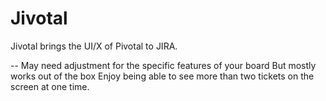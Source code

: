 Jivotal
=======================
Jivotal brings the UI/X of Pivotal to JIRA.

--
May need adjustment for the specific features of your board
But mostly works out of the box
Enjoy being able to see more than two tickets on the screen at one time.
